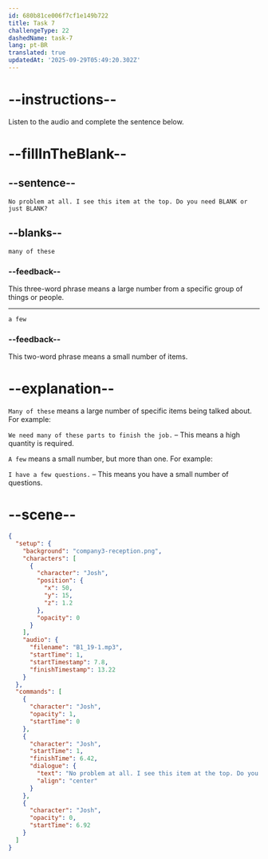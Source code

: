 ```yaml
---
id: 680b81ce006f7cf1e149b722
title: Task 7
challengeType: 22
dashedName: task-7
lang: pt-BR
translated: true
updatedAt: '2025-09-29T05:49:20.302Z'
---
```


<!-- (Audio) Josh: No problem at all. I see this item at the top. Do you need many of these, or just a few? -->

# --instructions--

Listen to the audio and complete the sentence below.

# --fillInTheBlank--

## --sentence--

`No problem at all. I see this item at the top. Do you need BLANK or just BLANK?`

## --blanks--

`many of these`

### --feedback--

This three-word phrase means a large number from a specific group of things or people.

---

`a few`

### --feedback--

This two-word phrase means a small number of items.

# --explanation--

`Many of these` means a large number of specific items being talked about. For example:

`We need many of these parts to finish the job.` – This means a high quantity is required.

`A few` means a small number, but more than one. For example:

`I have a few questions.` – This means you have a small number of questions.

# --scene--

```json
{
  "setup": {
    "background": "company3-reception.png",
    "characters": [
      {
        "character": "Josh",
        "position": {
          "x": 50,
          "y": 15,
          "z": 1.2
        },
        "opacity": 0
      }
    ],
    "audio": {
      "filename": "B1_19-1.mp3",
      "startTime": 1,
      "startTimestamp": 7.8,
      "finishTimestamp": 13.22
    }
  },
  "commands": [
    {
      "character": "Josh",
      "opacity": 1,
      "startTime": 0
    },
    {
      "character": "Josh",
      "startTime": 1,
      "finishTime": 6.42,
      "dialogue": {
        "text": "No problem at all. I see this item at the top. Do you need many of these or just a few?",
        "align": "center"
      }
    },
    {
      "character": "Josh",
      "opacity": 0,
      "startTime": 6.92
    }
  ]
}
```
